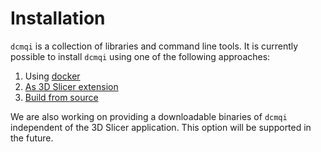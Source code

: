 # Installation

`dcmqi` is a collection of libraries and command line tools. It is currently possible to install `dcmqi` using one of the following approaches:

1. Using [docker](docker.md)
1. [As 3D Slicer extension](slicer_extension.md)
2. [Build from source](build_dcmqi.md)

We are also working on providing a downloadable binaries of `dcmqi` independent of the 3D Slicer application. This option will be supported in the future.